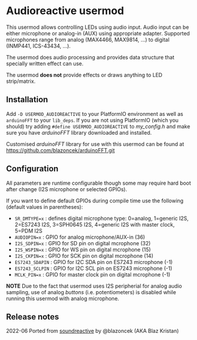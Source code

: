 # Audioreactive usermod

This usermod allows controlling LEDs using audio input. Audio input can be either microphone or analog-in (AUX) using appropriate adapter.
Supported microphones range from analog (MAX4466, MAX9814, ...) to digital (INMP441, ICS-43434, ...).

The usermod does audio processing and provides data structure that specially written effect can use.

The usermod **does not** provide effects or draws anything to LED strip/matrix.

## Installation 

Add `-D USERMOD_AUDIOREACTIVE` to your PlatformIO environment as well as `arduinoFFT` to your `lib_deps`.
If you are not using PlatformIO (which you should) try adding `#define USERMOD_AUDIOREACTIVE` to *my_config.h* and make sure you have _arduinoFFT_ library downloaded and installed.

Customised _arduinoFFT_ library for use with this usermod can be found at https://github.com/blazoncek/arduinoFFT.git

## Configuration

All parameters are runtime configurable though some may require hard boot after change (I2S microphone or selected GPIOs).

If you want to define default GPIOs during compile time use the following (default values in parentheses):

- `SR_DMTYPE=x` : defines digital microphone type: 0=analog, 1=generic I2S, 2=ES7243 I2S, 3=SPH0645 I2S, 4=generic I2S with master clock, 5=PDM I2S
- `AUDIOPIN=x` : GPIO for analog microphone/AUX-in (36)
- `I2S_SDPIN=x` : GPIO for SD pin on digital mcrophone (32)
- `I2S_WSPIN=x` : GPIO for WS pin on digital mcrophone (15)
- `I2S_CKPIN=x` : GPIO for SCK pin on digital mcrophone (14)
- `ES7243_SDAPIN` : GPIO for I2C SDA pin on ES7243 microphone (-1)
- `ES7243_SCLPIN` : GPIO for I2C SCL pin on ES7243 microphone (-1)
- `MCLK_PIN=x` : GPIO for master clock pin on digital mcrophone (-1)

**NOTE** Due to the fact that usermod uses I2S peripherial for analog audio sampling, use of analog *buttons* (i.e. potentiometers) is disabled while running this usermod with analog microphone.

## Release notes

2022-06 Ported from [soundreactive](https://github.com/atuline/WLED) by @blazoncek (AKA Blaz Kristan)
